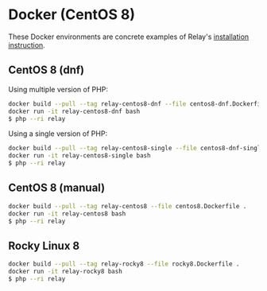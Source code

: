 # Docker (CentOS 8)

These Docker environments are concrete examples of Relay's [installation instruction](https://relay.so/docs/installation).

## CentOS 8 (dnf)

Using multiple version of PHP:

```bash
docker build --pull --tag relay-centos8-dnf --file centos8-dnf.Dockerfile .
docker run -it relay-centos8-dnf bash
$ php --ri relay
```

Using a single version of PHP:

```bash
docker build --pull --tag relay-centos8-single --file centos8-dnf-single.Dockerfile .
docker run -it relay-centos8-single bash
$ php --ri relay
```

## CentOS 8 (manual)

```bash
docker build --pull --tag relay-centos8 --file centos8.Dockerfile .
docker run -it relay-centos8 bash
$ php --ri relay
```

## Rocky Linux 8

```bash
docker build --pull --tag relay-rocky8 --file rocky8.Dockerfile .
docker run -it relay-rocky8 bash
$ php --ri relay
```

